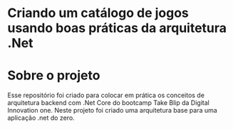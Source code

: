 # Criando um catálogo de jogos usando boas práticas da arquitetura .Net

# Sobre o projeto
Esse repositório foi criado para colocar em prática os conceitos de arquitetura backend com .Net Core do bootcamp Take Blip da Digital Innovation one.
Neste projeto foi criado uma arquitetura base para uma aplicação .net do zero.

